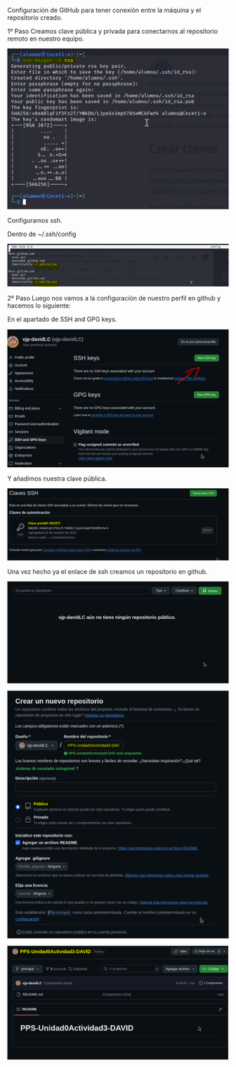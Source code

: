 Configuración de GitHub para tener conexión entre la máquina y el repositorio creado.

1º Paso
Creamos clave pública y privada para conectarnos al repositorio remoto en nuestro equipo.

![img3](imagenes/img3.PNG)

Configuramos ssh.

Dentro de ~/.ssh/config

![img4](imagenes/img4.PNG)

2º Paso
Luego nos vamos a la configuración de nuestro perfil en github y hacemos lo siguiente:

En el apartado de SSH and GPG keys.


![img5](imagenes/img5.PNG)


Y añadimos nuestra clave pública.

![img6](imagenes/img6.PNG)

Una vez hecho ya el enlace de ssh creamos un repositorio en github.


![img7](imagenes/img7.PNG)

![img8](imagenes/img8.PNG)

![img9](imagenes/img9.PNG)

